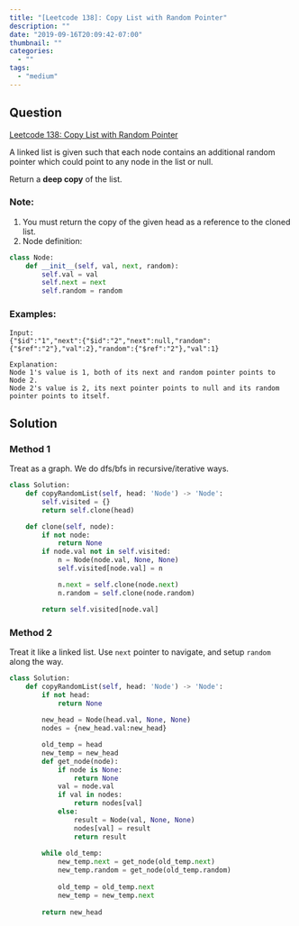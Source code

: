 ```yaml
---
title: "[Leetcode 138]: Copy List with Random Pointer"
description: ""
date: "2019-09-16T20:09:42-07:00"
thumbnail: ""
categories:
  - ""
tags:
  - "medium"
---
```



## Question

[Leetcode 138: Copy List with Random Pointer](https://leetcode.com/problems/copy-list-with-random-pointer/)

A linked list is given such that each node contains an additional random pointer which could point to any node in the list or null.

Return a **deep copy** of the list.



### Note:
1. You must return the copy of the given head as a reference to the cloned list.
1. Node definition:

```python
class Node:
    def __init__(self, val, next, random):
        self.val = val
        self.next = next
        self.random = random
```

### Examples:
```
Input:
{"$id":"1","next":{"$id":"2","next":null,"random":{"$ref":"2"},"val":2},"random":{"$ref":"2"},"val":1}

Explanation:
Node 1's value is 1, both of its next and random pointer points to Node 2.
Node 2's value is 2, its next pointer points to null and its random pointer points to itself.
```


## Solution
### Method 1
Treat as a graph. We do dfs/bfs in recursive/iterative ways.
```python
class Solution:
    def copyRandomList(self, head: 'Node') -> 'Node':
        self.visited = {}
        return self.clone(head)

    def clone(self, node):
        if not node:
            return None
        if node.val not in self.visited:
            n = Node(node.val, None, None)
            self.visited[node.val] = n

            n.next = self.clone(node.next)
            n.random = self.clone(node.random)

        return self.visited[node.val]
```
### Method 2
Treat it like a linked list. Use `next` pointer to navigate, and setup `random` along the way.
```python
class Solution:
    def copyRandomList(self, head: 'Node') -> 'Node':
        if not head:
            return None
        
        new_head = Node(head.val, None, None)
        nodes = {new_head.val:new_head}

        old_temp = head
        new_temp = new_head
        def get_node(node):
            if node is None:
                return None
            val = node.val
            if val in nodes:
                return nodes[val]
            else:
                result = Node(val, None, None)
                nodes[val] = result
                return result
            
        while old_temp:
            new_temp.next = get_node(old_temp.next)
            new_temp.random = get_node(old_temp.random)
            
            old_temp = old_temp.next
            new_temp = new_temp.next
        
        return new_head
```   